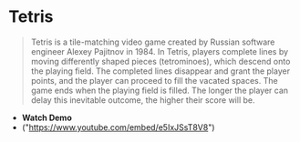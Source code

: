# Tetris

> Tetris is a tile-matching video game created by Russian software engineer Alexey Pajitnov in 1984. In Tetris, players complete lines by moving differently shaped pieces (tetrominoes), which descend onto the playing field. The completed lines disappear and grant the player points, and the player can proceed to fill the vacated spaces. The game ends when the playing field is filled. The longer the player can delay this inevitable outcome, the higher their score will be.

- **Watch Demo**
- ("https://www.youtube.com/embed/e5IxJSsT8V8")
